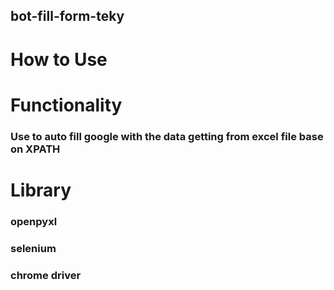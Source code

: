 ## bot-fill-form-teky
# How to Use 

# Functionality 
 ### Use to auto fill google with the data getting from excel file base on XPATH

# Library 
 ### openpyxl
 ### selenium
 ### chrome driver
 
